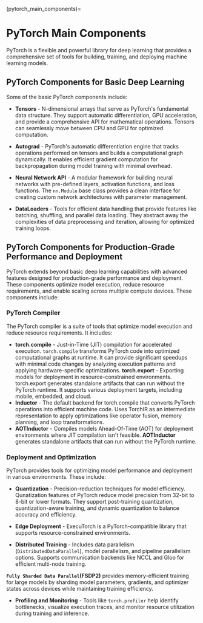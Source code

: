 (pytorch_main_components)=
# PyTorch Main Components

PyTorch is a flexible and powerful library for deep learning that provides a comprehensive
set of tools for building, training, and deploying machine learning models.

## PyTorch Components for Basic Deep Learning

Some of the basic PyTorch components include:

* **Tensors** - N-dimensional arrays that serve as PyTorch's fundamental data structure.
They support automatic differentiation, GPU acceleration, and provide a comprehensive
API for mathematical operations. Tensors can seamlessly move between CPU and GPU for
optimized computation.

* **Autograd** - PyTorch's automatic differentiation engine that tracks operations
performed on tensors and builds a computational graph dynamically. It enables
efficient gradient computation for backpropagation during model training with minimal overhead.

* **Neural Network API** - A modular framework for building neural networks with
pre-defined layers, activation functions, and loss functions. The `nn.Module`
base class provides a clean interface for creating custom network architectures
with parameter management.

* **DataLoaders** - Tools for efficient data handling that provide features
like batching, shuffling, and parallel data loading. They abstract away the
complexities of data preprocessing and iteration, allowing for optimized training loops.


## PyTorch Components for Production-Grade Performance and Deployment

PyTorch extends beyond basic deep learning capabilities with advanced features
designed for production-grade performance and deployment. These components optimize
model execution, reduce resource requirements, and enable scaling across multiple
compute devices. These components include:

### PyTorch Compiler

The PyTorch compiler is a suite of tools that optimize model execution and reduce
resource requirements. It includes:

* **torch.compile** - Just-in-Time (JIT) compilation for accelerated execution.
`torch.compile` transforms PyTorch code into optimized computational graphs at runtime.
It can provide significant speedups with minimal code changes by analyzing execution
patterns and applying hardware-specific optimizations.
**torch.export** - Exporting models for deployment in resource-constrained
environments. torch.export generates standalone artifacts that can run without
the PyTorch runtime. It supports various deployment targets, including mobile,
embedded, and cloud.
* **Inductor** - The default backend for torch.compile that converts PyTorch
operations into efficient machine code. Uses TorchIR as an intermediate
representation to apply optimizations like operator fusion, memory planning,
and loop transformations.
* **AOTInductor** - Compiles models Ahead-Of-Time (AOT) for deployment environments
where JIT compilation isn't feasible. **AOTInductor** generates standalone artifacts
that can run without the PyTorch runtime.

### Deployment and Optimization

PyTorch provides tools for optimizing model performance and deployment in various
environments. These include:

* **Quantization** - Precision-reduction techniques for model efficiency.
Qunatization features of PyTorch reduce model precision from 32-bit to 8-bit or
lower formats. They support post-training quantization, quantization-aware training,
and dynamic quantization to balance accuracy and efficiency.

* **Edge Deployment** - ExecuTorch is a PyTorch-compatible library that supports
resource-constrained environments.

* **Distributed Training** -  Includes data parallelism (`DistributedDataParallel`),
model parallelism, and pipeline parallelism options. Supports communication backends
like NCCL and Gloo for efficient multi-node training.

**`Fully Sharded Data Parallel`(FSDP2)** provides memory-efficient training for large
models by sharding model parameters, gradients, and optimizer states across devices
while maintaining training efficiency.

* **Profiling and Monitoring** - Tools like `torch.profiler` help identify bottlenecks,
visualize execution traces, and monitor resource utilization during training and inference.
